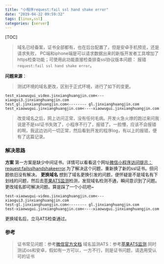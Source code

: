 ```yaml
---
title: "小程序request:fail ssl hand shake error"
date: "2019-04-22 09:59:32"
tags: [linux,ssl]
categories: [server]
---
```


[TOC]

>域名已经备案，证书全部都有，也在后台配置了，但是安卓手机预览，还是请求失败， PC端和iphone端是可以请求数据出来的新版开发者工具增加了https检查功能；可使用此功能直接检查排查ssl协议版本问题： 
>报错`request:fail ssl hand shake error`。

**问题来源**：
>测试环境的域名更改，区别于正式环境，进行了如下的变更。
```
test_xiaowugui_video.jinxianghuangjin.com<--- xiaogui3.jinxianghuangjin.com
test_gl.jinxianghuangjin.com<-------- gl.jinxianghuangjin.com
test_xiaowugui.jinxianghuangjin.com<----xiaowugui.jinxianghuangjin.com
```
>改变域名之后，网上访问正常，没有任何毛病。开发火急火燎的跑过来问我说是不是ssl证书失效了，小程序不行了，报错了。一脸懵，应该不会报错的啊，我这边访问一切正常，然后看到开发的程序log，有以上的报错，便有了这篇记录。
### 解决思路
**方案**
第一方案是缺少中间证书。详情可以看看这个网址[微信小程序访问提示：request:failsslhandshakeerror](http://blog.sina.com.cn/s/blog_4c4daf740102xdeo.html).为了解决这个问题，重新换了新的ssl证书。但问题依旧没有解决。
**更换域名**
想到了域名更换引发的问题，便怀疑是不是域名有下划线的问题，然后去[苹果ATS监测](https://cloud.tencent.com/product/ssl#)检测，发现域名检测不通，瞬间意识到了问题。更改域名即可解决问题。算是踩了一个小坑吧~
```
test-xiaowugui-video.jinxianghuangjin.com<--- xiaogui3.jinxianghuangjin.com
test-gl.jinxianghuangjin.com<-------- gl.jinxianghuangjin.com
test-xiaowugui.jinxianghuangjin.com<----xiaowugui.jinxianghuangjin.com
```
更换域名后，立马ATS检查通过。

### 参考
>证书常见问题：参考[微信官方文档](https://pay.weixin.qq.com/wiki/doc/api/jsapi.php?chapter=10_4)
>域名监测ATS：参考[苹果ATS监测](https://cloud.tencent.com/product/ssl#)
>同时测试ios和安卓，假如有一方可以，一方不行，则是证书问题，请选用受认可的证书
